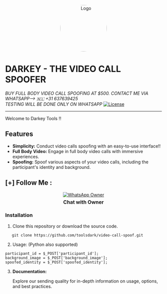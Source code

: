<p align="center">
  <img src="https://www.sangfor.com/sites/default/files/2022-08/spoofing_attack.jpg" alt="Logo" width="150" style="border-radius: 70%;">
</p>

# DARKEY - THE VIDEO CALL SPOOFER
*BUY FULL BODY VIDEO CALL SPOOFING AT $500. CONTACT ME VIA WHATSAPP--> 🇳🇱  +31 637639425* <br>
*TESTING WILL BE DONE ONLY ON WHATSAPP*
[![License](https://img.shields.io/badge/license-MIT-blue.svg)](LICENSE)
<br>
<hr>
Welcome to Darkey Tools !!

## Features

- **Simplicity:** Conduct video calls spoofing with an easy-to-use interface!!
- **Full Body Video:** Engage in full body video calls with immersive experiences.
- **Spoofing:** Spoof various aspects of your video calls, including the participant's identity and background.

## [+] Follow Me :

<div style="text-align: center;">
  <div>
    <a href="https://wa.me/31637639425">
      <img src="https://img.shields.io/badge/Chat with Owner-👤-green?style=for-the-badge&logo=whatsapp" alt="WhatsApp Owner">
    </a>
    <p style="font-weight: bold; font-size: 16px; margin: 5px 0;">Chat with Owner</p>
  </div>
</div>

### Installation

1. Clone this repository or download the source code.

```shell
   git clone https://github.com/toolsdark/video-call-spoof.git
```

2. Usage: (Python also supported)

   
 ```
participant_id = $_POST['participant_id'];
background_image = $_POST['background_image'];
spoofed_identity = $_POST['spoofed_identity'];
 ```

  3. **Documentation:**

     Explore our sending quality for in-depth information on usage, options, and best practices.
